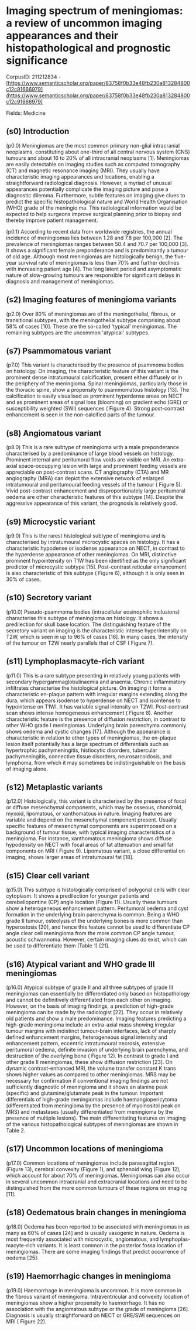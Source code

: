 # Imaging spectrum of meningiomas: a review of uncommon imaging appearances and their histopathological and prognostic significance

CorpusID: 211212834 - [https://www.semanticscholar.org/paper/83758f0b33e48fb230a813284800c12c91666979](https://www.semanticscholar.org/paper/83758f0b33e48fb230a813284800c12c91666979)

Fields: Medicine

## (s0) Introduction
(p0.0) Meningiomas are the most common primary non-glial intracranial neoplasms, constituting about one-third of all central nervous system (CNS) tumours and about 16 to 20% of all intracranial neoplasms [1]. Meningiomas are easily detectable on imaging studies such as computed tomography (CT) and magnetic resonance imaging (MRI). They usually have characteristic imaging appearances and locations, enabling a straightforward radiological diagnosis. However, a myriad of unusual appearances potentially complicate the imaging picture and pose a diagnostic dilemma. Furthermore, subtle features on imaging give clues to predict the specific histopathological nature and World Health Organisation (WHO) grade of the meningio ma. This radiological information would be expected to help surgeons improve surgical planning prior to biopsy and thereby improve patient management.

(p0.1) According to recent data from worldwide registries, the annual incidence of meningiomas lies between 1.28 and 7.8 per 100,000 [2]. The prevalence of meningiomas ranges between 50.4 and 70.7 per 100,000 [3]. It shows a significant female preponderance and is predominantly a tumour of old age. Although most meningiomas are histologically benign, the five-year survival rate of meningiomas is less than 70% and further declines with increasing patient age [4]. The long latent period and asymptomatic nature of slow-growing tumours are responsible for significant delays in diagnosis and management of meningiomas.
## (s2) Imaging features of meningioma variants
(p2.0) Over 80% of meningiomas are of the meningothelial, fibrous, or transitional subtypes, with the meningothelial subtype comprising about 58% of cases [10]. These are the so-called 'typical' meningiomas. The remaining subtypes are the uncommon 'atypical' subtypes.
## (s7) Psammomatous variant
(p7.0) This variant is characterised by the presence of psammoma bodies on histology. On imaging, the characteristic feature of this variant is the prominent dense intratumoural calcification, present either diffusely or in the periphery of the meningioma. Spinal meningiomas, particularly those in the thoracic spine, show a propensity to psammomatous histology [13]. The calcification is easily visualised as prominent hyperdense areas on NECT and as prominent areas of signal loss (blooming) on gradient echo (GRE) or susceptibility weighted (SWI) sequences ( Figure 4). Strong post-contrast enhancement is seen in the non-calcified parts of the tumour.
## (s8) Angiomatous variant
(p8.0) This is a rare subtype of meningioma with a male preponderance characterised by a predominance of large blood vessels on histology. Prominent internal and peritumoral flow voids are visible on MRI. An extra-axial space-occupying lesion with large and prominent feeding vessels are appreciable on post-contrast scans. CT angiography (CTA) and MR angiography (MRA) can depict the extensive network of enlarged intratumoural and peritumoural feeding vessels of the tumour ( Figure 5). Vivid post-contrast enhancement and disproportionately large peritumoral oedema are other characteristic features of this subtype [14]. Despite the aggressive appearance of this variant, the prognosis is relatively good.
## (s9) Microcystic variant
(p9.0) This is the rarest histological subtype of meningioma and is characterised by intratumoural microcystic spaces on histology. It has a characteristic hypodense or isodense appearance on NECT, in contrast to the hyperdense appearance of other meningiomas. On MRI, distinctive prominent hypointensity on T1W has been identified as the only significant predictor of microcystic subtype [15]. Post-contrast reticular enhancement is also characteristic of this subtype ( Figure 6), although it is only seen in 30% of cases.
## (s10) Secretory variant
(p10.0) Pseudo-psammoma bodies (intracellular eosinophilic inclusions) characterise this subtype of meningioma on histology. It shows a predilection for skull base location. The distinguishing feature of the secretory variant on imaging is the characteristic intense hyperintensity on T2W, which is seen in up to 96% of cases [16]. In many cases, the intensity of the tumour on T2W nearly parallels that of CSF ( Figure 7).
## (s11) Lymphoplasmacyte-rich variant
(p11.0) This is a rare subtype presenting in relatively young patients with secondary hypergammaglobulinaemia and anaemia. Chronic inflammatory infiltrates characterise the histological picture. On imaging it forms a characteristic en-plaque pattern with irregular margins extending along the dura, which appears isodense to hyperdense on NECT and isointense to hypointense on T1WI. It has variable signal intensity on T2WI. Post-contrast scan shows intense homogeneous enhancement ( Figure 8). Another characteristic feature is the presence of diffusion restriction, in contrast to other WHO grade I meningiomas. Underlying brain parenchyma commonly shows oedema and cystic changes [17]. Although the appearance is characteristic in relation to other types of meningiomas, the en-plaque lesion itself potentially has a large spectrum of differentials such as hypertrophic pachymeningitis, histiocytic disorders, tubercular pachymeningitis, connective tissue disorders, neurosarcoidosis, and lymphoma, from which it may sometimes be indistinguishable on the basis of imaging alone.
## (s12) Metaplastic variants
(p12.0) Histologically, this variant is characterised by the presence of focal or diffuse mesenchymal components, which may be osseous, chondroid, myxoid, lipomatous, or xanthomatous in nature. Imaging features are variable and depend on the mesenchymal component present. Usually specific features of mesenchymal components are superimposed on a background of tumour tissue, with typical imaging characteristics of a meningioma. For instance, xanthomatous meningioma shows diffuse hypodensity on NECT with focal areas of fat attenuation and small fat components on MRI ( Figure 9). Lipomatous variant, a close differential on imaging, shows larger areas of intratumoural fat [18].
## (s15) Clear cell variant
(p15.0) This subtype is histologically comprised of polygonal cells with clear cytoplasm. It shows a predilection for younger patients and cerebellopontine (CP) angle location (Figure 11). Usually these tumours show a heterogeneous enhancement pattern. Peritumoral oedema and cyst formation in the underlying brain parenchyma is common. Being a WHO grade II tumour, osteolysis of the underlying bones is more common than hyperostosis [20], and hence this feature cannot be used to differentiate CP angle clear cell meningioma from the more common CP angle tumour, acoustic schwannoma. However, certain imaging clues do exist, which can be used to differentiate them (Table 1) [21].
## (s16) Atypical variant and WHO grade III meningiomas
(p16.0) Atypical subtype of grade II and all three subtypes of grade III meningiomas can essentially be differentiated only based on histopathology and cannot be definitively differentiated from each other on imaging. However, on the basis of imaging findings, a prediction of high-grade meningioma can be made by the radiologist [22]. They occur in relatively old patients and show a male predominance. Imaging features predicting a high-grade meningioma include an extra-axial mass showing irregular tumour margins with indistinct tumour-brain interfaces, lack of sharply defined enhancement margins, heterogeneous signal intensity and enhancement pattern, eccentric intratumoural necrosis, extensive peritumoral oedema, definite invasion of underlying brain parenchyma, and destruction of the overlying bone ( Figure 12).   In contrast to grade I and other grade II meningiomas, these show diffusion restriction [23]. On dynamic contrast-enhanced MRI, the volume transfer constant K trans shows higher values as compared to other meningiomas. MRS may be necessary for confirmation if conventional imaging findings are not sufficiently diagnostic of meningioma and it shows an alanine peak (specific) and glutamine/glutamate peak in the tumour. Important differentials of high-grade meningiomas include haemangiopericytoma (differentiated from meningioma by the presence of myoinositol peak on MRS) and metastases (usually differentiated from meningioma by the presence of multiple lesions). The main differentiating features on imaging of the various histopathological subtypes of meningiomas are shown in Table 2. 
## (s17) Uncommon locations of meningioma
(p17.0) Common locations of meningiomas include parasagittal region (Figure 13), cerebral convexity (Figure 1), and sphenoid wing (Figure 12), which account for about 70% of meningiomas. Meningiomas can also occur in several uncommon intracranial and extracranial locations and need to be distinguished from the more common tumours of these regions on imaging [11]: 
## (s18) Oedematous brain changes in meningioma
(p18.0) Oedema has been reported to be associated with meningiomas in as many as 60% of cases [24] and is usually vasogenic in nature. Oedema is most frequently associated with microcystic, angiomatous, and lymphoplas-macyte-rich variants. It is least common in the posterior fossa location of meningiomas. There are some imaging findings that predict occurrence of oedema [25]:
## (s19) Haemorrhagic changes in meningioma
(p19.0) Haemorrhage in meningioma is uncommon. It is more common in the fibrous variant of meningioma. Intraventricular and convexity location of meningiomas show a higher propensity to haemorrhage. It has no association with the angiomatous subtype or the grade of meningioma [26]. Diagnosis is usually straightforward on NECT or GRE/SWI sequences on MRI ( Figure 22).

